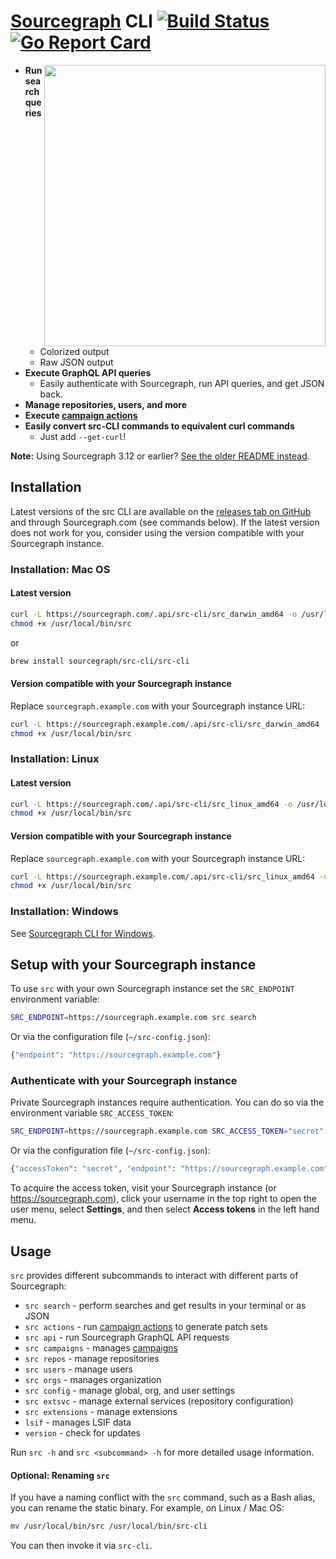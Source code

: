 # [Sourcegraph](https://sourcegraph.com) CLI [![Build Status](https://travis-ci.org/sourcegraph/src-cli.svg)](https://travis-ci.org/sourcegraph/src-cli) [![Go Report Card](https://goreportcard.com/badge/sourcegraph/src-cli)](https://goreportcard.com/report/sourcegraph/src-cli)

<img src="https://user-images.githubusercontent.com/3173176/43567326-3db5f31c-95e6-11e8-9e74-4c04079c01b0.png" width=450 align=right>

- **Run search queries**
  - Colorized output
  - Raw JSON output
- **Execute GraphQL API queries**
  - Easily authenticate with Sourcegraph, run API queries, and get JSON back.
- **Manage repositories, users, and more**
- **Execute [campaign actions](https://docs.sourcegraph.com/user/campaigns)**
- **Easily convert src-CLI commands to equivalent curl commands**
  - Just add `--get-curl`!

**Note:** Using Sourcegraph 3.12 or earlier? [See the older README instead](https://github.com/sourcegraph/src-cli/tree/3.11.2).

## Installation

Latest versions of the src CLI are available on the [releases tab on GitHub](https://github.com/sourcegraph/src-cli/releases) and through Sourcegraph.com (see commands below). If the latest version does not work for you, consider using the version compatible with your Sourcegraph instance.

### Installation: Mac OS

#### Latest version

```bash
curl -L https://sourcegraph.com/.api/src-cli/src_darwin_amd64 -o /usr/local/bin/src
chmod +x /usr/local/bin/src
```

or

```bash
brew install sourcegraph/src-cli/src-cli
```

#### Version compatible with your Sourcegraph instance

Replace `sourcegraph.example.com` with your Sourcegraph instance URL:

```bash
curl -L https://sourcegraph.example.com/.api/src-cli/src_darwin_amd64 -o /usr/local/bin/src
chmod +x /usr/local/bin/src
```

### Installation: Linux

#### Latest version

```bash
curl -L https://sourcegraph.com/.api/src-cli/src_linux_amd64 -o /usr/local/bin/src
chmod +x /usr/local/bin/src
```

#### Version compatible with your Sourcegraph instance

Replace `sourcegraph.example.com` with your Sourcegraph instance URL:

```bash
curl -L https://sourcegraph.example.com/.api/src-cli/src_linux_amd64 -o /usr/local/bin/src
chmod +x /usr/local/bin/src
```

### Installation: Windows

See [Sourcegraph CLI for Windows](WINDOWS.md).

## Setup with your Sourcegraph instance

To use `src` with your own Sourcegraph instance set the `SRC_ENDPOINT` environment variable:

```sh
SRC_ENDPOINT=https://sourcegraph.example.com src search
```

Or via the configuration file (`~/src-config.json`):

```sh
{"endpoint": "https://sourcegraph.example.com"}
```

### Authenticate with your Sourcegraph instance

Private Sourcegraph instances require authentication. You can do so via the environment variable `SRC_ACCESS_TOKEN`:

```sh
SRC_ENDPOINT=https://sourcegraph.example.com SRC_ACCESS_TOKEN="secret" src ...
```

Or via the configuration file (`~/src-config.json`):

```sh
{"accessToken": "secret", "endpoint": "https://sourcegraph.example.com"}
```

To acquire the access token, visit your Sourcegraph instance (or https://sourcegraph.com), click your username in the top right to open the user menu, select **Settings**, and then select **Access tokens** in the left hand menu.

## Usage

`src` provides different subcommands to interact with different parts of Sourcegraph:

 - `src search` - perform searches and get results in your terminal or as JSON
 - `src actions` - run [campaign actions](https://docs.sourcegraph.com/user/campaigns/actions) to generate patch sets
 - `src api` - run Sourcegraph GraphQL API requests
 - `src campaigns` - manages [campaigns](https://docs.sourcegraph.com/user/campaigns)
 - `src repos` - manage repositories
 - `src users` - manage users
 - `src orgs` - manages organization
 - `src config` - manage global, org, and user settings
 - `src extsvc` - manage external services (repository configuration)
 - `src extensions` - manage extensions
 - `lsif` - manages LSIF data
 - `version` - check for updates

Run `src -h` and `src <subcommand> -h` for more detailed usage information.

#### Optional: Renaming `src`

If you have a naming conflict with the `src` command, such as a Bash alias, you can rename the static binary. For example, on Linux / Mac OS:

```sh
mv /usr/local/bin/src /usr/local/bin/src-cli
```

You can then invoke it via `src-cli`.
